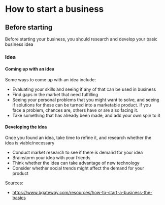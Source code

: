 # How to start a business

## Before starting

Before starting your business, you should research and develop your basic business idea

### Idea

#### Coming up with an idea

Some ways to come up with an idea include:

 * Evaluating your skills and seeing if any of that can be used in business
 * Find gaps in the market that need fulfilling
 * Seeing your personal problems that you might want to solve, and seeing if solutions for these can be turned into a marketable product. If you face a problem, chances are, others have or are also facing it.
 * Take something that has already been made, and add your own spin to it

 #### Developing the idea

 Once you found an idea, take time to refine it, and research whether the idea is viable/necessary

 * Conduct market research to see if there is demand for your idea
 * Brainstorm your idea with your friends
 * Think whether the idea can take advantage of new technology
 * Consider whether social trends might affect the demand for your product





Sources: 

  * https://www.bgateway.com/resources/how-to-start-a-business-the-basics